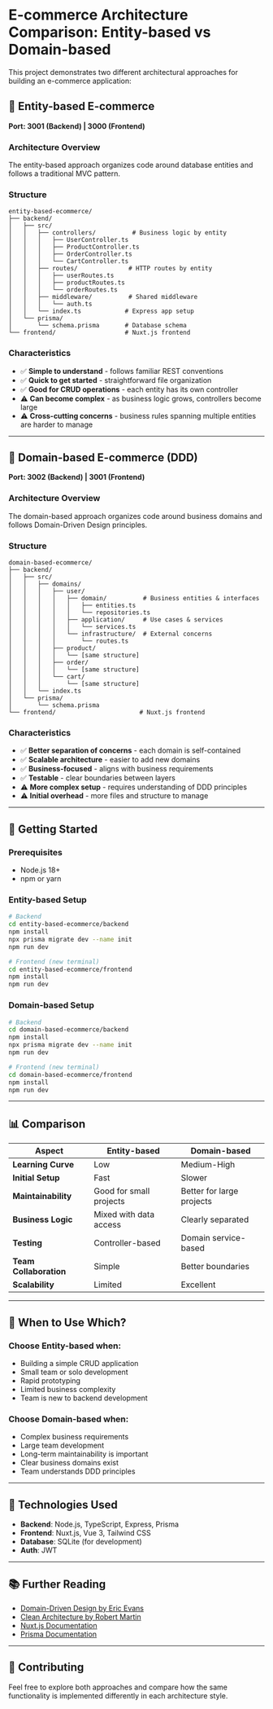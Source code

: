# E-commerce Architecture Comparison: Entity-based vs Domain-based

This project demonstrates two different architectural approaches for building an e-commerce application:

## 🏢 Entity-based E-commerce
**Port: 3001 (Backend) | 3000 (Frontend)**

### Architecture Overview
The entity-based approach organizes code around database entities and follows a traditional MVC pattern.

### Structure
```
entity-based-ecommerce/
├── backend/
│   ├── src/
│   │   ├── controllers/          # Business logic by entity
│   │   │   ├── UserController.ts
│   │   │   ├── ProductController.ts
│   │   │   ├── OrderController.ts
│   │   │   └── CartController.ts
│   │   ├── routes/              # HTTP routes by entity
│   │   │   ├── userRoutes.ts
│   │   │   ├── productRoutes.ts
│   │   │   └── orderRoutes.ts
│   │   ├── middleware/          # Shared middleware
│   │   │   └── auth.ts
│   │   └── index.ts            # Express app setup
│   └── prisma/
│       └── schema.prisma       # Database schema
└── frontend/                   # Nuxt.js frontend
```

### Characteristics
- ✅ **Simple to understand** - follows familiar REST conventions
- ✅ **Quick to get started** - straightforward file organization
- ✅ **Good for CRUD operations** - each entity has its own controller
- ⚠️ **Can become complex** - as business logic grows, controllers become large
- ⚠️ **Cross-cutting concerns** - business rules spanning multiple entities are harder to manage

---

## 🎯 Domain-based E-commerce (DDD)
**Port: 3002 (Backend) | 3001 (Frontend)**

### Architecture Overview
The domain-based approach organizes code around business domains and follows Domain-Driven Design principles.

### Structure
```
domain-based-ecommerce/
├── backend/
│   ├── src/
│   │   ├── domains/
│   │   │   ├── user/
│   │   │   │   ├── domain/          # Business entities & interfaces
│   │   │   │   │   ├── entities.ts
│   │   │   │   │   └── repositories.ts
│   │   │   │   ├── application/     # Use cases & services
│   │   │   │   │   └── services.ts
│   │   │   │   └── infrastructure/  # External concerns
│   │   │   │       └── routes.ts
│   │   │   ├── product/
│   │   │   │   └── [same structure]
│   │   │   ├── order/
│   │   │   │   └── [same structure]
│   │   │   └── cart/
│   │   │       └── [same structure]
│   │   └── index.ts
│   └── prisma/
│       └── schema.prisma
└── frontend/                       # Nuxt.js frontend
```

### Characteristics
- ✅ **Better separation of concerns** - each domain is self-contained
- ✅ **Scalable architecture** - easier to add new domains
- ✅ **Business-focused** - aligns with business requirements
- ✅ **Testable** - clear boundaries between layers
- ⚠️ **More complex setup** - requires understanding of DDD principles
- ⚠️ **Initial overhead** - more files and structure to manage

---

## 🚀 Getting Started

### Prerequisites
- Node.js 18+
- npm or yarn

### Entity-based Setup
```bash
# Backend
cd entity-based-ecommerce/backend
npm install
npx prisma migrate dev --name init
npm run dev

# Frontend (new terminal)
cd entity-based-ecommerce/frontend
npm install
npm run dev
```

### Domain-based Setup
```bash
# Backend
cd domain-based-ecommerce/backend
npm install
npx prisma migrate dev --name init
npm run dev

# Frontend (new terminal)
cd domain-based-ecommerce/frontend
npm install
npm run dev
```

---

## 📊 Comparison

| Aspect | Entity-based | Domain-based |
|--------|-------------|--------------|
| **Learning Curve** | Low | Medium-High |
| **Initial Setup** | Fast | Slower |
| **Maintainability** | Good for small projects | Better for large projects |
| **Business Logic** | Mixed with data access | Clearly separated |
| **Testing** | Controller-based | Domain service-based |
| **Team Collaboration** | Simple | Better boundaries |
| **Scalability** | Limited | Excellent |

---

## 🎯 When to Use Which?

### Choose Entity-based when:
- Building a simple CRUD application
- Small team or solo development
- Rapid prototyping
- Limited business complexity
- Team is new to backend development

### Choose Domain-based when:
- Complex business requirements
- Large team development
- Long-term maintainability is important
- Clear business domains exist
- Team understands DDD principles

---

## 🔧 Technologies Used

- **Backend**: Node.js, TypeScript, Express, Prisma
- **Frontend**: Nuxt.js, Vue 3, Tailwind CSS
- **Database**: SQLite (for development)
- **Auth**: JWT

---

## 📚 Further Reading

- [Domain-Driven Design by Eric Evans](https://www.domainlanguage.com/ddd/)
- [Clean Architecture by Robert Martin](https://blog.cleancoder.com/uncle-bob/2012/08/13/the-clean-architecture.html)
- [Nuxt.js Documentation](https://nuxt.com/docs)
- [Prisma Documentation](https://www.prisma.io/docs)

---

## 🤝 Contributing

Feel free to explore both approaches and compare how the same functionality is implemented differently in each architecture style.
